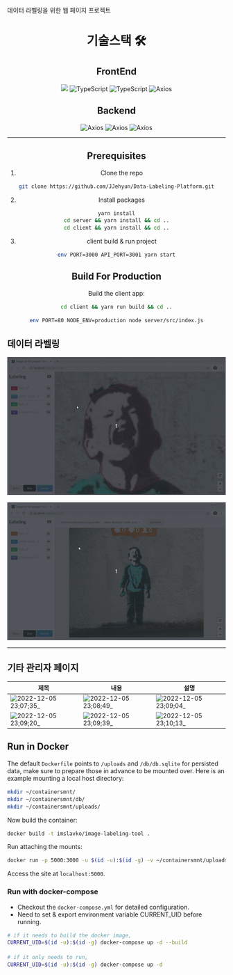 데이터 라벨링을 위한 웹 페이지 프로젝트
<center>

# 기술스택 🛠

## FrontEnd

<div style={display:flex}>
<img src="https://img.shields.io/badge/React-3776AB?style=for-the-badge&logo=React&logoColor=white">
<img alt="TypeScript" src="https://img.shields.io/badge/TypeScript-3178C6?style=for-the-badge&logo=TypeScript&logoColor=white">
<img alt="TypeScript" src="https://img.shields.io/badge/recoil-FAB040?style=for-the-badge&logo=Litecoin&logoColor=white">
<img alt="Axios" src="https://img.shields.io/badge/Axios-5A29E4?style=for-the-badge&logo=Axios&logoColor=white">
<div>


## Backend

<div style={display:flex}>
<img alt="Axios" src="https://img.shields.io/badge/Express-000000?style=for-the-badge&logo=Express&logoColor=white">
<img alt="Axios" src="https://img.shields.io/badge/MariaDB-003545?style=for-the-badge&logo=MariaDB&logoColor=white">
<img alt="Axios" src="https://img.shields.io/badge/Docker-2496ED?style=for-the-badge&logo=Docker&logoColor=white">
<div>
  
---

  
## Prerequisites

1. Clone the repo

```bash
git clone https://github.com/JJehyun/Data-Labeling-Platform.git
```

2. Install packages

```bash
yarn install
cd server && yarn install && cd ..
cd client && yarn install && cd ..
```

3. client build & run project

```bash
env PORT=3000 API_PORT=3001 yarn start
```

## Build For Production

Build the client app:

```bash
cd client && yarn run build && cd ..
```

```bash
env PORT=80 NODE_ENV=production node server/src/index.js
```
  
</center>

## 데이터 라벨링



![](./client/src/help/tutorial/auto-tracing.gif)

![](./client/src/help/tutorial/ml-semantic-segmentation.gif)


---

## 기타 관리자 페이지

| 제목    | 내용    | 설명    |
| ------- | ------- | ------- |
| ![2022-12-05 23;07;35_](https://user-images.githubusercontent.com/86187456/205658996-4fd5cccb-7764-4753-91b8-8bce378f8156.png) | ![2022-12-05 23;08;49_](https://user-images.githubusercontent.com/86187456/205659003-42e8dfc8-6d34-400a-9908-6564b3d3f566.png) | ![2022-12-05 23;09;04_](https://user-images.githubusercontent.com/86187456/205659010-2e7e8f0f-17da-4199-8796-9af210ab6870.png) |
  |![2022-12-05 23;09;20_](https://user-images.githubusercontent.com/86187456/205659021-3dee14ff-f60d-4dca-8944-19995dc00932.png)| ![2022-12-05 23;09;39_](https://user-images.githubusercontent.com/86187456/205659036-a854da08-9b6f-4df5-8add-7fafeb091c3c.png) | ![2022-12-05 23;10;13_](https://user-images.githubusercontent.com/86187456/205659042-1269a947-2e58-4dc6-a9a6-cfc3fa186211.png) |

## Run in Docker

The default `Dockerfile` points to `/uploads` and `/db/db.sqlite` for persisted data, make sure to prepare those in advance to be mounted over. Here is an example mounting a local host directory:

```bash
mkdir ~/containersmnt/
mkdir ~/containersmnt/db/
mkdir ~/containersmnt/uploads/
```

Now build the container:

```bash
docker build -t imslavko/image-labeling-tool .
```

Run attaching the mounts:

```bash
docker run -p 5000:3000 -u $(id -u):$(id -g) -v ~/containersmnt/uploads:/uploads -v ~/containersmnt/db:/db -d imslavko/image-labeling-tool
```

Access the site at `localhost:5000`.

### Run with docker-compose

- Checkout the `docker-compose.yml` for detailed configuration.
- Need to set & export environment variable CURRENT_UID before running.

```bash
# if it needs to build the docker image,
CURRENT_UID=$(id -u):$(id -g) docker-compose up -d --build

# if it only needs to run,
CURRENT_UID=$(id -u):$(id -g) docker-compose up -d
```
